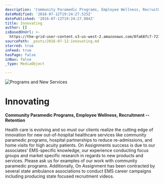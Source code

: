 ```yaml
---
description: 'Community Paramedic Programs, Employee Wellness, Recruitment – Retention'
dateModified: '2016-07-12T19:24:27.525Z'
datePublished: '2016-07-12T19:24:27.984Z'
title: Innovating
author: []
isBasedOnUrl: >-
  https://the-grid-user-content.s3-us-west-2.amazonaws.com/0fa68fc7-727f-4a58-9f3c-113fcdced74b.jpg
sourcePath: _posts/2016-07-12-innovating.md
starred: true
inFeed: true
hasPage: false
inNav: false
_type: MediaObject

---
```

![Programs and New Services](https://the-grid-user-content.s3-us-west-2.amazonaws.com/0fa68fc7-727f-4a58-9f3c-113fcdced74b.jpg)

# Innovating

**Community Paramedic Programs, Employee Wellness, Recruitment -- Retention**

Health care is evolving and so must our clients realize the cutting edge of innovation for new out-of-hospital healthcare services like community paramedic programs, hospital partnerships to reduce re-admissions, and home visits for high acuity patients. On Assignments success is due to our associates' EMS-specific knowledge, our experience conducting focus groups and market specific research in regards to new products and services. Please ask us for examples of our work with community paramedic programs. Additionally, On Assignment has been contracted by several state ambulance associations to conduct EMS career campaigns including producing state focused recruitment videos.